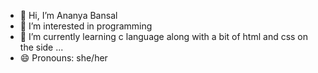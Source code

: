 - 👋 Hi, I’m Ananya Bansal
- 👀 I’m interested in programming
- 🌱 I’m currently learning c language along with a bit of html and css on the side ...
- 😄 Pronouns: she/her 

<!---
ananya-b99/ananya-b99 is a ✨ special ✨ repository because its `README.md` (this file) appears on your GitHub profile.
You can click the Preview link to take a look at your changes.
--->
